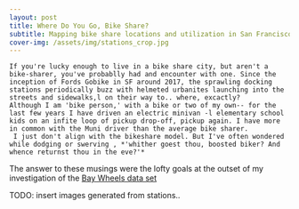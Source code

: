 ```yaml
---
layout: post
title: Where Do You Go, Bike Share?  
subtitle: Mapping bike share locations and utilization in San Francisco
cover-img: /assets/img/stations_crop.jpg   
---
```

    If you're lucky enough to live in a bike share city, but aren't a bike-sharer, you've probablly had and encounter with one. Since the inception of Fords Gobike in SF around 2017, the sprawling docking stations periodically buzz with helmeted urbanites launching into the streets and sidewalks,l on their way to.. where, excactly?
    Although I am 'bike person,' with a bike or two of my own-- for the last few years I have driven an electric minivan -l elementary school kids on an infite loop of pickup drop-off, pickup again. I have more in common with the Muni driver than the average bike sharer. 
     I just don't align with the bikeshare model. But I've often wondered while dodging or swerving , *'whither goest thou, boosted biker? And whence returnst thou in the eve?'*
The answer to these musings were the lofty goals at the outset of my investigation of the [Bay Wheels data set](https://www.lyft.com/bikes/bay-wheels/system-data)
    

TODO: insert images generated from stations.. 

